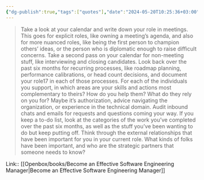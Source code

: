 ```yaml
---
{"dg-publish":true,"tags":["quotes"],"date":"2024-05-20T10:25:36+03:00","title":"calendar to find your roles on positions","modified_at":"2024-05-20T10:25:44+03:00","aliases":"calendar to find your roles on positions","dg-path":"/quotes/202405201025.md","permalink":"/quotes/202405201025/","dgPassFrontmatter":true}
---
```



> Take a look at your calendar and write down your role in meetings. This goes for explicit roles, like owning a meeting’s agenda, and also for more nuanced roles, like being the first person to champion others’ ideas, or the person who is diplomatic enough to raise difficult concerns.
Take a second pass on your calendar for non-meeting stuff, like interviewing and closing candidates.
Look back over the past six months for recurring processes, like roadmap planning, performance calibrations, or head count decisions, and document your role17 in each of those processes.
For each of the individuals you support, in which areas are your skills and actions most complementary to theirs? How do you help them? What do they rely on you for? Maybe it’s authorization, advice navigating the organization, or experience in the technical domain.
Audit inbound chats and emails for requests and questions coming your way.
If you keep a to-do list, look at the categories of the work you’ve completed over the past six months, as well as the stuff you’ve been wanting to do but keep putting off.
Think through the external relationships that have been important for you in your current role. What kinds of folks have been important, and who are the strategic partners that someone needs to know?


Link:: [[Openbox/books/Become an Effective Software Engineering Manager|Become an Effective Software Engineering Manager]]
